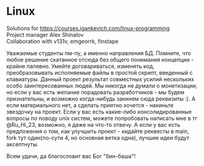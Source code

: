 # Linux
Solutions for https://courses.igankevich.com/linux-programming   
Project manager Alex Shinalov                                  
Collaboration with v131v, emgeorrk, finstape

Уважаемые студенты пм-пу, а именно направления БД. Помните, что любое решение скатанное отсюда без общего понимания концепции - крайне палевно. Умейте договариваться, изменять код, преобразовывать исполняемые файлы в простой скрипт, введенный с клавиатуры. 
Данный проект результат совместных усилий нескольких особо заинтересованных людей. Мы никогда не думали о монетизации, но если у вас есть желание порадовать разработчиков - мы будем признательны, и возможно когда-нибудь закинем сюда реквизиты :). А если материального нет, а сделать приятно хочется - накиньте звездочку на проект.
Если у вас есть какие-либо консолидированные вопросы по поводу unix систем, можете попробовать написать мне в тг @Ru_Hi_23, возможно, я даже на что-то отвечу. 
А еcли у вас есть предложения о том, как улучшить проект - кидайте реквесты в main, fork тут один(по-сути 4, но основная ветка одна), лучшие идеи будут аксептнуты.

Всем удачи, да благословит вас Бог  "бин-баша"!


